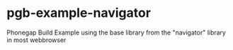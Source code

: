 # pgb-example-navigator
Phonegap Build Example using the base library from the "navigator" library in most webbrowser
